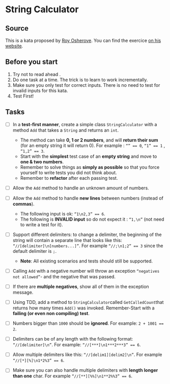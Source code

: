 # String Calculator

## Source

This is a kata proposed by [Roy Osherove](https://osherove.com/). You can find the exercice [on his website](https://osherove.com/tdd-kata-1).

## Before you start

1. Try not to read ahead .
2. Do one task at a time. The trick is to learn to work incrementally.
3. Make sure you only test for correct inputs. There is no need to test for invalid inputs for this kata.
4. Test First!

## Tasks

* [ ] In a **test-first manner**, create a simple class `StringCalculator` with a method `Add` that takes a `String` and returns an `int`.
  * The method can take **0, 1 or 2 numbers**, and will **return their sum** (for an empty string it will return 0). 
  For example : `“” == 0`, `“1” == 1` , `“1,2” == 3`.
  * Start with the **simplest** test case of an **empty string** and move to **one & two numbers**.
  * Remember to solve things as **simply as possible** so that you force yourself to write tests you did not think about.
  * Remember to **refactor** after each passing test.
  
* [ ] Allow the `Add` method to handle an unknown amount of numbers.

* [ ] Allow the `Add` method to handle **new lines** between numbers (instead of **commas**).
  * The following input is ok:  `“1\n2,3” == 6`.
  * The following is **INVALID input** so do not expect it :  `“1,\n”` (not need to write a test for it).
  
* [ ] Support different delimiters:  to change a delimiter, the beginning of the string will contain a separate line that looks like this: `“//[delimiter]\n[numbers...]”`.
For example `“//;\n1;2” == 3` since the default delimiter is `;`. 
  * **Note**: All existing scenarios and tests should still be supported.

* [ ] Calling `Add` with a negative number will throw an exception `“negatives not allowed”`- and the negative that was passed.     

* [ ] If there are **multiple negatives**, show all of them in the exception message.

* [ ] Using TDD, add a method  to `StringCalculator`called `GetCalledCount`that returns how many times `Add()` was invoked. Remember-Start with a **failing (or even non compiling) test**.

* [ ] Numbers bigger than `1000` should be **ignored**. For example: `2 + 1001 == 2`.

* [ ] Delimiters can be of any length with the following format:  `“//[delimiter]\n”`. For example: `“//[***]\n1***2***3” == 6`.

* [ ] Allow multiple delimiters like this:  `“//[delim1][delim2]\n”`. For example `“//[*][%]\n1*2%3” == 6`.

* [ ] Make sure you can also handle multiple delimiters with **length longer than one** char. For example `“//[**][%%]\n1**2%%3” == 6`.
